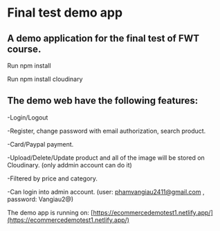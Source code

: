 # Final test demo app
  
## A demo application for the final test of FWT course.

Run npm install

Run npm install cloudinary

## The demo web have the following features:
-Login/Logout

-Register, change password with email authorization, search product.

-Card/Paypal payment.

-Upload/Delete/Update product and all of the image will be stored on Cloudinary. (only addmin account can do it)

-Filtered by price and category.

-Can login into admin account. (user: phamvangiau2411@gmail.com  , password: Vangiau2@)

The demo app is running on: [https://ecommercedemotest1.netlify.app/](https://ecommercedemotest1.netlify.app/)
